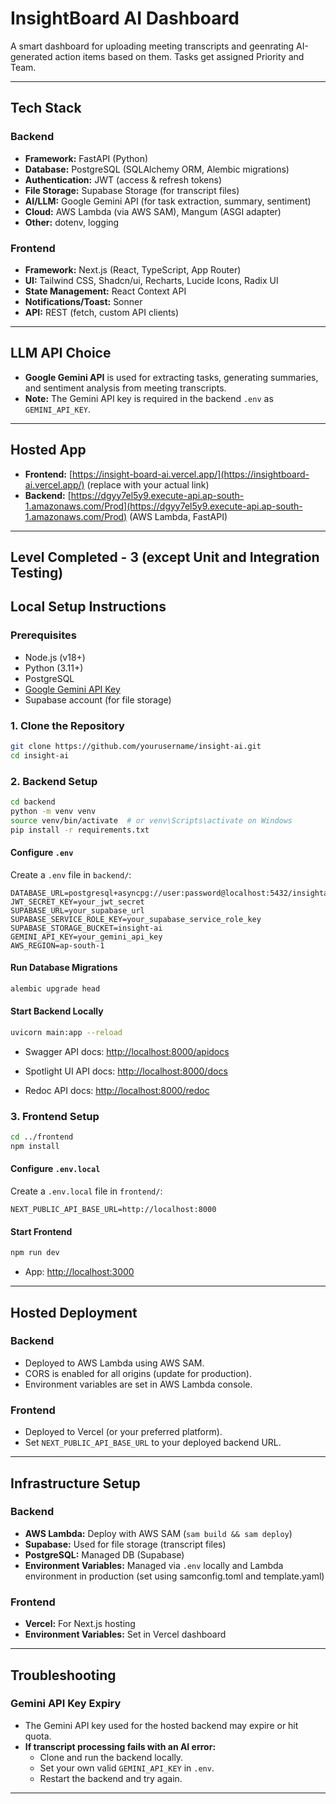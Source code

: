 # InsightBoard AI Dashboard

A smart dashboard for uploading meeting transcripts and geenrating AI-generated action items based on them.
Tasks get assigned Priority and Team.

---

## Tech Stack

### Backend
- **Framework:** FastAPI (Python)
- **Database:** PostgreSQL (SQLAlchemy ORM, Alembic migrations)
- **Authentication:** JWT (access & refresh tokens)
- **File Storage:** Supabase Storage (for transcript files)
- **AI/LLM:** Google Gemini API (for task extraction, summary, sentiment)
- **Cloud:** AWS Lambda (via AWS SAM), Mangum (ASGI adapter)
- **Other:** dotenv, logging

### Frontend
- **Framework:** Next.js (React, TypeScript, App Router)
- **UI:** Tailwind CSS, Shadcn/ui, Recharts, Lucide Icons, Radix UI
- **State Management:** React Context API
- **Notifications/Toast:** Sonner
- **API:** REST (fetch, custom API clients)

---

## LLM API Choice

- **Google Gemini API** is used for extracting tasks, generating summaries, and sentiment analysis from meeting transcripts.
- **Note:** The Gemini API key is required in the backend `.env` as `GEMINI_API_KEY`.

---

## Hosted App

- **Frontend:** [https://insight-board-ai.vercel.app/](https://insightboard-ai.vercel.app/) (replace with your actual link)
- **Backend:** [https://dgyy7el5y9.execute-api.ap-south-1.amazonaws.com/Prod](https://dgyy7el5y9.execute-api.ap-south-1.amazonaws.com/Prod) (AWS Lambda, FastAPI)

---

## Level Completed - 3 (except Unit and Integration Testing)

## Local Setup Instructions

### Prerequisites

- Node.js (v18+)
- Python (3.11+)
- PostgreSQL
- [Google Gemini API Key](https://aistudio.google.com/app/apikey)
- Supabase account (for file storage)

### 1. Clone the Repository

```sh
git clone https://github.com/yourusername/insight-ai.git
cd insight-ai
```

### 2. Backend Setup

```sh
cd backend
python -m venv venv
source venv/bin/activate  # or venv\Scripts\activate on Windows
pip install -r requirements.txt
```

#### Configure `.env`

Create a `.env` file in `backend/`:

```
DATABASE_URL=postgresql+asyncpg://user:password@localhost:5432/insightai
JWT_SECRET_KEY=your_jwt_secret
SUPABASE_URL=your_supabase_url
SUPABASE_SERVICE_ROLE_KEY=your_supabase_service_role_key
SUPABASE_STORAGE_BUCKET=insight-ai
GEMINI_API_KEY=your_gemini_api_key
AWS_REGION=ap-south-1
```

#### Run Database Migrations

```sh
alembic upgrade head
```

#### Start Backend Locally

```sh
uvicorn main:app --reload
```

- Swagger API docs: [http://localhost:8000/apidocs](http://localhost:8000/apidocs)

- Spotlight UI API docs: [http://localhost:8000/docs](http://localhost:8000/docs)

- Redoc API docs: [http://localhost:8000/redoc](http://localhost:8000/redoc)

### 3. Frontend Setup

```sh
cd ../frontend
npm install
```

#### Configure `.env.local`

Create a `.env.local` file in `frontend/`:

```
NEXT_PUBLIC_API_BASE_URL=http://localhost:8000
```

#### Start Frontend

```sh
npm run dev
```

- App: [http://localhost:3000](http://localhost:3000)

---

## Hosted Deployment

### Backend

- Deployed to AWS Lambda using AWS SAM.
- CORS is enabled for all origins (update for production).
- Environment variables are set in AWS Lambda console.

### Frontend

- Deployed to Vercel (or your preferred platform).
- Set `NEXT_PUBLIC_API_BASE_URL` to your deployed backend URL.

---

## Infrastructure Setup

### Backend

- **AWS Lambda:** Deploy with AWS SAM (`sam build && sam deploy`)
- **Supabase:** Used for file storage (transcript files)
- **PostgreSQL:** Managed DB (Supabase)
- **Environment Variables:** Managed via `.env` locally and Lambda environment in production (set using samconfig.toml and template.yaml)

### Frontend

- **Vercel:** For Next.js hosting
- **Environment Variables:** Set in Vercel dashboard

---

## Troubleshooting

### Gemini API Key Expiry

- The Gemini API key used for the hosted backend may expire or hit quota.
- **If transcript processing fails with an AI error:**
  - Clone and run the backend locally.
  - Set your own valid `GEMINI_API_KEY` in `.env`.
  - Restart the backend and try again.

---


